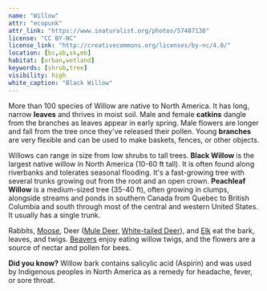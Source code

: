 ```yaml
---
name: "Willow"
attr: "ecopunk"
attr_link: "https://www.inaturalist.org/photos/57487138"
license: "CC BY-NC"
license_link: "http://creativecommons.org/licenses/by-nc/4.0/"
location: [bc,ab,sk,mb]
habitat: [urban,wetland]
keywords: [shrub,tree]
visibility: high
white_caption: "Black Willow"
---
```

More than 100 species of Willow are native to North America. It has long, narrow **leaves** and thrives in moist soil. Male and female **catkins** dangle from the branches as leaves appear in early spring. Male flowers are longer and fall from the tree once they've released their pollen. Young **branches** are very flexible and can be used to make baskets, fences, or other objects.

Willows can range in size from low shrubs to tall trees. **Black Willow** is the largest native willow in North America (10-60 ft tall). It is often found along riverbanks and tolerates seasonal flooding. It's a fast-growing tree with several trunks growing out from the root and an open crown. **Peachleaf Willow** is a medium-sized tree (35-40 ft), often growing in clumps, alongside streams and ponds in southern Canada from Quebec to British Columbia and south through most of the central and western United States. It usually has a single trunk.

Rabbits, [Moose](/animals/moose/), Deer ([Mule Deer](/animals/muledeer/), [White-tailed Deer](/animals/whtdeer/)), and [Elk](/animals/elk/) eat the bark, leaves, and twigs. [Beavers](/animals/beaver/) enjoy eating willow twigs, and the flowers are a source of nectar and pollen for bees.

**Did you know?** Willow bark contains salicylic acid (Aspirin) and was used by Indigenous peoples in North America as a remedy for headache, fever, or sore throat.
